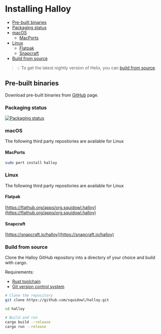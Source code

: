 # Installing Halloy

- [Pre-built binaries](#pre-built-binaries)
- [Packaging status](#packaging-status)
- [macOS](#macos)
    - [MacPorts](#macports)
- [Linux](#linux)
    - [Flatpak](#flatpak)
    - [Snapcraft](#snapcraft)
- [Build from source](#build-from-source)

> 💡 To get the latest nightly version of Helix, you can [build from source](#build-from-source).

## Pre-built binaries

Download pre-built binaries from [GitHub](https://github.com/squidowl/halloy/releases) page.

### Packaging status

<a href="https://repology.org/project/halloy/versions">
    <img src="https://repology.org/badge/vertical-allrepos/halloy.svg" alt="Packaging status">
</a>

### macOS

The following third party repositories are available for Linux

#### MacPorts

```sh
sudo port install halloy
```

### Linux

The following third party repositories are available for Linux

#### Flatpak

[https://flathub.org/apps/org.squidowl.halloy](https://flathub.org/apps/org.squidowl.halloy)

#### Snapcraft

[https://snapcraft.io/halloy](https://snapcraft.io/halloy)

### Build from source

Clone the Halloy GitHub repository into a directory of your choice and build with cargo.

Requirements:

* [Rust toolchain](https://www.rust-lang.org/tools/install)
* [Git version control system](https://git-scm.com/)

```sh
# Clone the repository
git clone https://github.com/squidowl/halloy.git

cd halloy

# Build and run
cargo build --release
cargo run --release
```